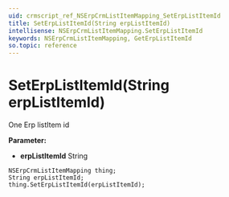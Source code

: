 ```yaml
---
uid: crmscript_ref_NSErpCrmListItemMapping_SetErpListItemId
title: SetErpListItemId(String erpListItemId)
intellisense: NSErpCrmListItemMapping.SetErpListItemId
keywords: NSErpCrmListItemMapping, GetErpListItemId
so.topic: reference
---
```


# SetErpListItemId(String erpListItemId)

One Erp listItem id

**Parameter:** 
* **erpListItemId** String

```crmscript
NSErpCrmListItemMapping thing;
String erpListItemId;
thing.SetErpListItemId(erpListItemId);
```

